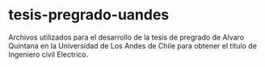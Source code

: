# tesis-pregrado-uandes
Archivos utilizados para el desarrollo de la tesis de pregrado de Alvaro Quintana en la Universidad de Los Andes de Chile para obtener el titulo de Ingeniero civil Electrico.
